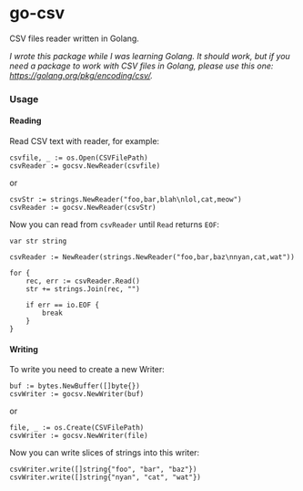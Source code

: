 # go-csv
CSV files reader written in Golang.

_I wrote this package while I was learning Golang. It should work, but if you need a package to work with CSV files in Golang, please use this one: <https://golang.org/pkg/encoding/csv/>._

### Usage

#### Reading

Read CSV text with reader, for example:

```
csvfile, _ := os.Open(CSVFilePath)
csvReader := gocsv.NewReader(csvfile)
```

or 

```
csvStr := strings.NewReader("foo,bar,blah\nlol,cat,meow")
csvReader := gocsv.NewReader(csvStr)
```

Now you can read from `csvReader` until `Read` returns `EOF`:

```
var str string

csvReader := NewReader(strings.NewReader("foo,bar,baz\nnyan,cat,wat"))

for {
	rec, err := csvReader.Read()
	str += strings.Join(rec, "")

	if err == io.EOF {
		break
	}
}
```

#### Writing

To write you need to create a new Writer:

```
buf := bytes.NewBuffer([]byte{})
csvWriter := gocsv.NewWriter(buf)
```

or

```
file, _ := os.Create(CSVFilePath)
csvWriter := gocsv.NewWriter(file)
```

Now you can write slices of strings into this writer:

```
csvWriter.write([]string{"foo", "bar", "baz"})
csvWriter.write([]string{"nyan", "cat", "wat"})

```
